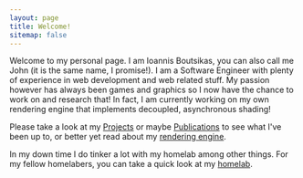 ```yaml
---
layout: page
title: Welcome!
sitemap: false
---
```

Welcome to my personal page. I am Ioannis Boutsikas, you can also call me John
(it is the same name, I promise!). I am a Software Engineer with plenty of
experience in web development and web related stuff. My passion however has
always been games and graphics so I now have the chance to work on and research
that! In fact, I am currently working on my own rendering engine that implements
decoupled, asynchronous shading!

Please take a look at my [Projects](/projects) or maybe
[Publications](/publications) to see what I've been up to, or better yet read
about my [rendering engine](/projects/titanium-rose/).


In my down time I do tinker a lot with my homelab among other things. For my
fellow homelabers, you can take a quick look at my [homelab](/homelab).